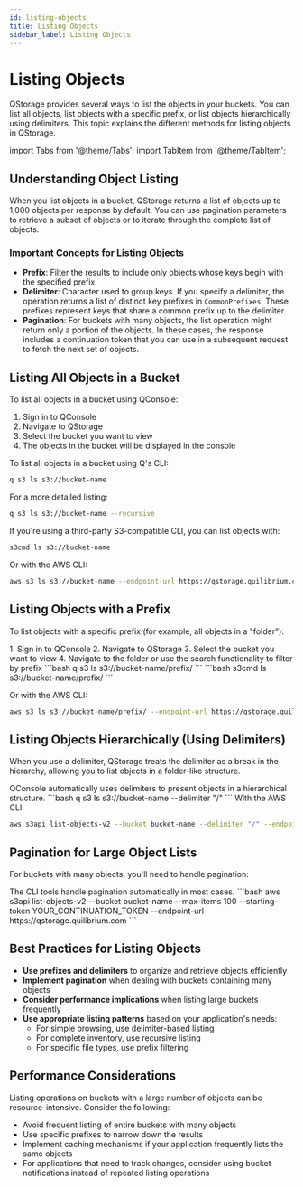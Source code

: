 ```yaml
---
id: listing-objects
title: Listing Objects
sidebar_label: Listing Objects
---
```


# Listing Objects

QStorage provides several ways to list the objects in your buckets. You can list all objects, list objects with a specific prefix, or list objects hierarchically using delimiters. This topic explains the different methods for listing objects in QStorage.

import Tabs from '@theme/Tabs';
import TabItem from '@theme/TabItem';

## Understanding Object Listing

When you list objects in a bucket, QStorage returns a list of objects up to 1,000 objects per response by default. You can use pagination parameters to retrieve a subset of objects or to iterate through the complete list of objects.

### Important Concepts for Listing Objects

- **Prefix**: Filter the results to include only objects whose keys begin with the specified prefix.
- **Delimiter**: Character used to group keys. If you specify a delimiter, the operation returns a list of distinct key prefixes in `CommonPrefixes`. These prefixes represent keys that share a common prefix up to the delimiter.
- **Pagination**: For buckets with many objects, the list operation might return only a portion of the objects. In these cases, the response includes a continuation token that you can use in a subsequent request to fetch the next set of objects.

## Listing All Objects in a Bucket

<Tabs>
  <TabItem value="qconsole" label="Using QConsole" default>
To list all objects in a bucket using QConsole:

1. Sign in to QConsole
2. Navigate to QStorage
3. Select the bucket you want to view
4. The objects in the bucket will be displayed in the console
  </TabItem>
  <TabItem value="qcli" label="Using Q's CLI Tooling">
To list all objects in a bucket using Q's CLI:

```bash
q s3 ls s3://bucket-name
```

For a more detailed listing:

```bash
q s3 ls s3://bucket-name --recursive
```
  </TabItem>
  <TabItem value="thirdparty" label="Using a Third-Party S3-Compatible CLI">
If you're using a third-party S3-compatible CLI, you can list objects with:

```bash
s3cmd ls s3://bucket-name
```

Or with the AWS CLI:

```bash
aws s3 ls s3://bucket-name --endpoint-url https://qstorage.quilibrium.com
```
  </TabItem>
</Tabs>

## Listing Objects with a Prefix

To list objects with a specific prefix (for example, all objects in a "folder"):

<Tabs>
  <TabItem value="qconsole" label="Using QConsole" default>
1. Sign in to QConsole
2. Navigate to QStorage
3. Select the bucket you want to view
4. Navigate to the folder or use the search functionality to filter by prefix
  </TabItem>
  <TabItem value="qcli" label="Using Q's CLI Tooling">
```bash
q s3 ls s3://bucket-name/prefix/
```
  </TabItem>
  <TabItem value="thirdparty" label="Using a Third-Party S3-Compatible CLI">
```bash
s3cmd ls s3://bucket-name/prefix/
```

Or with the AWS CLI:

```bash
aws s3 ls s3://bucket-name/prefix/ --endpoint-url https://qstorage.quilibrium.com
```
  </TabItem>
</Tabs>

## Listing Objects Hierarchically (Using Delimiters)

When you use a delimiter, QStorage treats the delimiter as a break in the hierarchy, allowing you to list objects in a folder-like structure.

<Tabs>
  <TabItem value="qconsole" label="Using QConsole" default>
QConsole automatically uses delimiters to present objects in a hierarchical structure.
  </TabItem>
  <TabItem value="qcli" label="Using Q's CLI Tooling">
```bash
q s3 ls s3://bucket-name --delimiter "/"
```
  </TabItem>
  <TabItem value="thirdparty" label="Using a Third-Party S3-Compatible CLI">
With the AWS CLI:

```bash
aws s3api list-objects-v2 --bucket bucket-name --delimiter "/" --endpoint-url https://qstorage.quilibrium.com
```
  </TabItem>
</Tabs>

## Pagination for Large Object Lists

For buckets with many objects, you'll need to handle pagination:

<Tabs>
  <TabItem value="qcli" label="Using Q's CLI Tooling" default>
The CLI tools handle pagination automatically in most cases.
  </TabItem>
  <TabItem value="thirdparty" label="Using a Third-Party S3-Compatible API">
```bash
aws s3api list-objects-v2 --bucket bucket-name --max-items 100 --starting-token YOUR_CONTINUATION_TOKEN --endpoint-url https://qstorage.quilibrium.com
```
  </TabItem>
</Tabs>

## Best Practices for Listing Objects

- **Use prefixes and delimiters** to organize and retrieve objects efficiently
- **Implement pagination** when dealing with buckets containing many objects
- **Consider performance implications** when listing large buckets frequently
- **Use appropriate listing patterns** based on your application's needs:
  - For simple browsing, use delimiter-based listing
  - For complete inventory, use recursive listing
  - For specific file types, use prefix filtering

## Performance Considerations

Listing operations on buckets with a large number of objects can be resource-intensive. Consider the following:

- Avoid frequent listing of entire buckets with many objects
- Use specific prefixes to narrow down the results
- Implement caching mechanisms if your application frequently lists the same objects
- For applications that need to track changes, consider using bucket notifications instead of repeated listing operations 